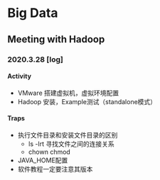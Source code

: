 # Big Data
## Meeting with Hadoop
### 2020.3.28 [log]
#### Activity
- VMware 搭建虚拟机，虚拟环境配置
- Hadoop 安装，Example测试（standalone模式）
#### Traps
- 执行文件目录和安装文件目录的区别
	- ls -lrt 寻找文件之间的连接关系
	- chown chmod
- JAVA_HOME配置
- 软件教程一定要注意其版本
